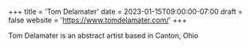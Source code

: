 +++
title = 'Tom Delamater'
date = 2023-01-15T09:00:00-07:00
draft = false
website = 'https://www.tomdelamater.com/'
+++

Tom Delamater is an abstract artist based in Canton, Ohio
